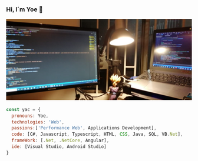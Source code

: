 ### Hi, I´m Yoe 👋

![me](https://github.com/Yac-Mc/yac-mc/blob/master/Development.png)

```javascript
const yac = {
  pronouns: Yoe,
  technologies: 'Web',
  passions:['Performance Web', Applications Development],
  code: [C#, Javascript, Typescript, HTML, CSS, Java, SQL, VB.Net],
  frameWork: [.Net, .NetCore, Angular],
  ide: [Visual Studio, Android Studio]
}
```

<!--
**Yac-Mc/yac-mc** is a ✨ _special_ ✨ repository because its `README.md` (this file) appears on your GitHub profile.

Here are some ideas to get you started:

- 🔭 I’m currently working on ...
- 🌱 I’m currently learning ...
- 👯 I’m looking to collaborate on ...
- 🤔 I’m looking for help with ...
- 💬 Ask me about ...
- 📫 How to reach me: ...
- 😄 Pronouns: ...
- ⚡ Fun fact: ...
-->
